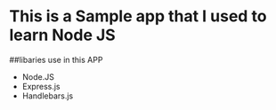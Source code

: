 # This is a Sample app that I used to learn Node JS

##libaries use in this APP

- Node.JS
- Express.js
- Handlebars.js